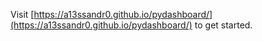 Visit [https://a13ssandr0.github.io/pydashboard/](https://a13ssandr0.github.io/pydashboard/) to get started.